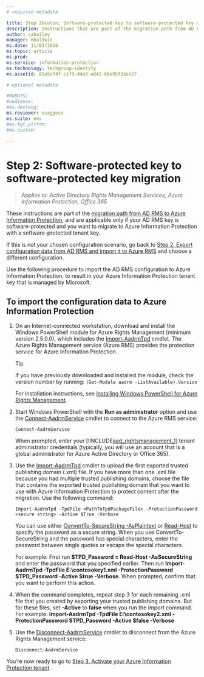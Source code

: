 ```yaml
---
# required metadata

title: Step 2&colon; Software-protected key to software-protected key migration | Azure Information Protection
description: Instructions that are part of the migration path from AD RMS to Azure Information Protection, and are applicable only if your AD RMS key is software-protected and you want to migrate to Azure Information Protection with a software-protected tenant key. 
author: cabailey
manager: mbaldwin
ms.date: 11/03/2016
ms.topic: article
ms.prod:
ms.service: information-protection
ms.technology: techgroup-identity
ms.assetid: 81a5cf4f-c1f3-44a9-ad42-66e95f33ed27

# optional metadata

#ROBOTS:
#audience:
#ms.devlang:
ms.reviewer: esaggese
ms.suite: ems
#ms.tgt_pltfrm:
#ms.custom:

---
```



# Step 2: Software-protected key to software-protected key migration

>*Applies to: Active Directory Rights Management Services, Azure Information Protection, Office 365*


These instructions are part of the [migration path from AD RMS to Azure Information Protection](migrate-from-ad-rms-to-azure-rms.md), and are applicable only if your AD RMS key is software-protected and you want to migrate to Azure Information Protection with a software-protected tenant key. 

If this is not your chosen configuration scenario, go back to [Step 2. Export configuration data from AD RMS and import it to Azure RMS](migrate-from-ad-rms-phase1.md#step-2-export-configuration-data-from-ad-rms-and-import-it-to-azure-information-protection) and choose a different configuration.

Use the following procedure to import the AD RMS configuration to Azure Information Protection, to result in your Azure Information Protection tenant key that is managed by Microsoft.

## To import the configuration data to Azure Information Protection

1.  On an Internet-connected workstation, download and install the Windows PowerShell module for Azure Rights Management (minimum version 2.5.0.0), which includes the [Import-AadrmTpd](http://msdn.microsoft.com/library/azure/dn857523.aspx) cmdlet. The Azure Rights Management service (Azure RMS) provides the protection service for Azure Information Protection.

    > [!TIP]
    > If you have previously downloaded and installed the module, check the version number by running: `(Get-Module aadrm -ListAvailable).Version`

    For installation instructions, see [Installing Windows PowerShell for Azure Rights Management](../deploy-use/install-powershell.md).

2.  Start Windows PowerShell with the **Run as administrator** option and use the [Connect-AadrmService](http://msdn.microsoft.com/library/azure/dn629415.aspx) cmdlet to connect to the Azure RMS service:

    ```
    Connect-AadrmService
    ```
    When prompted, enter your [!INCLUDE[aad_rightsmanagement_1](../includes/aad_rightsmanagement_1_md.md)] tenant administrator credentials (typically, you will use an account that is a global administrator for Azure Active Directory or Office 365).

3.  Use the [Import-AadrmTpd](http://msdn.microsoft.com/library/azure/dn857523.aspx) cmdlet to upload the first exported trusted publishing domain (.xml) file. If you have more than one .xml file because you had multiple trusted publishing domains, choose the file that contains the exported trusted publishing domain that you want to use with Azure Information Protection to protect content after the migration. Use the following command:

    ```
    Import-AadrmTpd -TpdFile <PathToTpdPackageFile> -ProtectionPassword <secure string> -Active $True -Verbose
    ```
    You can use either [ConvertTo-SecureString -AsPlaintext](https://technet.microsoft.com/library/hh849818.aspx) or [Read-Host](https://technet.microsoft.com/library/hh849945.aspx) to specify the password as a secure string. When you use ConvertTo-SecureString and the password has special characters, enter the password between single quotes or escape the special characters.
    
    For example: First run **$TPD_Password = Read-Host -AsSecureString** and enter the password that you specified earlier. Then run **Import-AadrmTpd -TpdFile E:\contosokey1.xml -ProtectionPassword $TPD_Password -Active $true -Verbose**. When prompted, confirm that you want to perform this action.
    
4.  When the command completes, repeat step 3 for each remaining .xml file that you created by exporting your trusted publishing domains. But for these files, set **-Active** to **false** when you run the Import command. For example: **Import-AadrmTpd -TpdFile E:\contosokey2.xml -ProtectionPassword $TPD_Password -Active $false -Verbose**

5.  Use the [Disconnect-AadrmService](http://msdn.microsoft.com/library/azure/dn629416.aspx) cmdlet to disconnect from the Azure Rights Management service:

    ```
    Disconnect-AadrmService
    ```


You’re now ready to go to [Step 3. Activate your Azure Information Protection tenant](migrate-from-ad-rms-phase1.md#step-3-activate-your-azure-information-protection-tenant).


